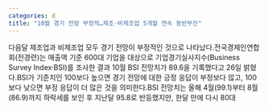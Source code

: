 ```yaml
---
categories: d
title: "10월 경기 전망 부정적…제조·비제조업 5개월 연속 동반부진"
---
```

다음달 제조업과 비제조업 모두 경기 전망이 부정적인 것으로 나타났다.전국경제인연합회(전경련)는 매출액 기준 600대 기업을 대상으로 기업경기실사지수(Business Survey Index·BSI)를 조사한 결과 10월 BSI 전망치가 89.6을 기록했다고 26일 밝혔다.BSI가 기준치인 100보다 높으면 경기 전망에 대한 긍정 응답이 부정보다 많고, 100보다 낮으면 부정 응답이 더 많은 것을 의미한다.BSI 전망치는 올해 4월(99.1)부터 8월(86.9)까지 하락세를 보인 후 지난달 95.8로 반등했지만, 한달 만에 다시 80대